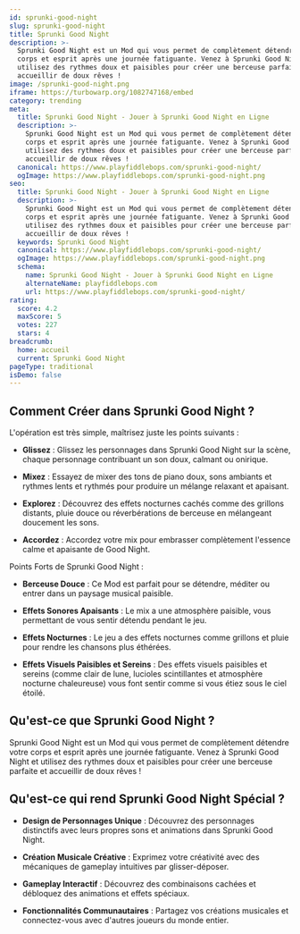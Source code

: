 ```yaml
---
id: sprunki-good-night
slug: sprunki-good-night
title: Sprunki Good Night
description: >-
  Sprunki Good Night est un Mod qui vous permet de complètement détendre votre
  corps et esprit après une journée fatiguante. Venez à Sprunki Good Night et
  utilisez des rythmes doux et paisibles pour créer une berceuse parfaite et
  accueillir de doux rêves !
image: /sprunki-good-night.png
iframe: https://turbowarp.org/1082747168/embed
category: trending
meta:
  title: Sprunki Good Night - Jouer à Sprunki Good Night en Ligne
  description: >-
    Sprunki Good Night est un Mod qui vous permet de complètement détendre votre
    corps et esprit après une journée fatiguante. Venez à Sprunki Good Night et
    utilisez des rythmes doux et paisibles pour créer une berceuse parfaite et
    accueillir de doux rêves !
  canonical: https://www.playfiddlebops.com/sprunki-good-night/
  ogImage: https://www.playfiddlebops.com/sprunki-good-night.png
seo:
  title: Sprunki Good Night - Jouer à Sprunki Good Night en Ligne
  description: >-
    Sprunki Good Night est un Mod qui vous permet de complètement détendre votre
    corps et esprit après une journée fatiguante. Venez à Sprunki Good Night et
    utilisez des rythmes doux et paisibles pour créer une berceuse parfaite et
    accueillir de doux rêves !
  keywords: Sprunki Good Night
  canonical: https://www.playfiddlebops.com/sprunki-good-night/
  ogImage: https://www.playfiddlebops.com/sprunki-good-night.png
  schema:
    name: Sprunki Good Night - Jouer à Sprunki Good Night en Ligne
    alternateName: playfiddlebops.com
    url: https://www.playfiddlebops.com/sprunki-good-night/
rating:
  score: 4.2
  maxScore: 5
  votes: 227
  stars: 4
breadcrumb:
  home: accueil
  current: Sprunki Good Night
pageType: traditional
isDemo: false
---
```


## Comment Créer dans Sprunki Good Night ?

L'opération est très simple, maîtrisez juste les points suivants :

- **Glissez** : Glissez les personnages dans Sprunki Good Night sur la scène, chaque personnage contribuant un son doux, calmant ou onirique.

- **Mixez** : Essayez de mixer des tons de piano doux, sons ambiants et rythmes lents et rythmés pour produire un mélange relaxant et apaisant.

- **Explorez** : Découvrez des effets nocturnes cachés comme des grillons distants, pluie douce ou réverbérations de berceuse en mélangeant doucement les sons.

- **Accordez** : Accordez votre mix pour embrasser complètement l'essence calme et apaisante de Good Night.

Points Forts de Sprunki Good Night :

- **Berceuse Douce** : Ce Mod est parfait pour se détendre, méditer ou entrer dans un paysage musical paisible.

- **Effets Sonores Apaisants** : Le mix a une atmosphère paisible, vous permettant de vous sentir détendu pendant le jeu.

- **Effets Nocturnes** : Le jeu a des effets nocturnes comme grillons et pluie pour rendre les chansons plus éthérées.

- **Effets Visuels Paisibles et Sereins** : Des effets visuels paisibles et sereins (comme clair de lune, lucioles scintillantes et atmosphère nocturne chaleureuse) vous font sentir comme si vous étiez sous le ciel étoilé.

## Qu'est-ce que Sprunki Good Night ?

Sprunki Good Night est un Mod qui vous permet de complètement détendre votre corps et esprit après une journée fatiguante. Venez à Sprunki Good Night et utilisez des rythmes doux et paisibles pour créer une berceuse parfaite et accueillir de doux rêves !

## Qu'est-ce qui rend Sprunki Good Night Spécial ?

- **Design de Personnages Unique** : Découvrez des personnages distinctifs avec leurs propres sons et animations dans Sprunki Good Night.

- **Création Musicale Créative** : Exprimez votre créativité avec des mécaniques de gameplay intuitives par glisser-déposer.

- **Gameplay Interactif** : Découvrez des combinaisons cachées et débloquez des animations et effets spéciaux.

- **Fonctionnalités Communautaires** : Partagez vos créations musicales et connectez-vous avec d'autres joueurs du monde entier.